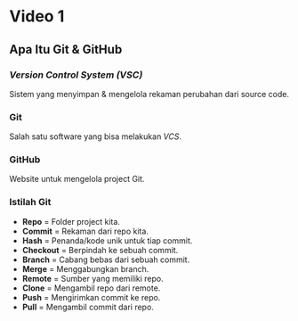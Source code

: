 # **Video 1**
## **Apa Itu Git & GitHub**

### ***Version Control System (VSC)***
Sistem yang menyimpan & mengelola rekaman perubahan dari source code.

### **Git**
Salah satu software yang bisa melakukan *VCS*.

### **GitHub**
Website untuk mengelola project Git.

### **Istilah Git**
- **Repo** = Folder project kita.
- **Commit** = Rekaman dari repo kita.
- **Hash** = Penanda/kode unik untuk tiap commit.
- **Checkout** = Berpindah ke sebuah commit.
- **Branch** = Cabang bebas dari sebuah commit.
- **Merge** = Menggabungkan branch.
- **Remote** = Sumber yang memiliki repo.
- **Clone** = Mengambil repo dari remote.
- **Push** = Mengirimkan commit ke repo.
- **Pull** = Mengambil commit dari repo.

